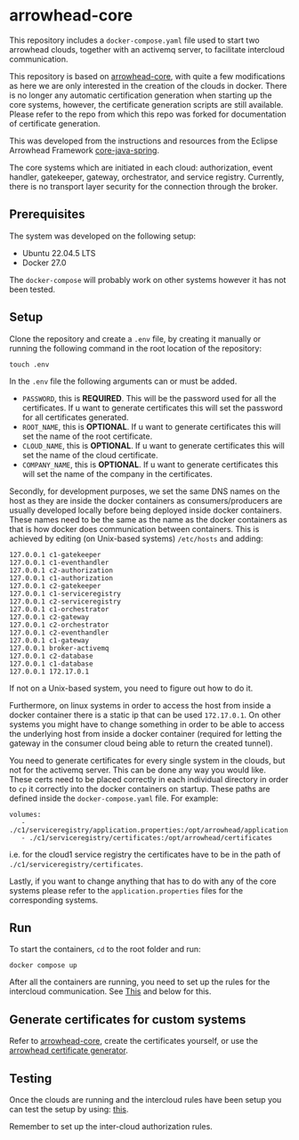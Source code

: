 # arrowhead-core
This repository includes a `docker-compose.yaml` file used to start two arrowhead clouds, together with an activemq server, to facilitate intercloud communication.

This repository is based on [arrowhead-core](https://github.com/MrDweller/arrowhead-core/), with quite a few modifications as here we are only interested in the creation of the clouds in docker. There is no longer any automatic certification generation when starting up the core systems, however, the certificate generation scripts are still available. Please refer to the repo from which this repo was forked for documentation of certificate generation.

This was developed from the instructions and resources from the Eclipse Arrowhead Framework [core-java-spring](https://github.com/eclipse-arrowhead/core-java-spring/tree/master).

The core systems which are initiated in each cloud: authorization, event handler, gatekeeper, gateway, orchestrator, and service registry. Currently, there is no transport layer security for the connection through the broker.

## Prerequisites
The system was developed on the following setup:

* Ubuntu 22.04.5 LTS
* Docker 27.0

The `docker-compose` will probably work on other systems however it has not been tested.

## Setup 
Clone the repository and create a `.env` file, by creating it manually or running the following command in the root location of the repository:

```
touch .env
```

In the `.env` file the following arguments can or must be added.

* `PASSWORD`, this is **REQUIRED**. This will be the password used for all the certificates. If u want to generate certificates this will set the password for all certificates generated.
* `ROOT_NAME`, this is **OPTIONAL**. If u want to generate certificates this will set the name of the root certificate.
* `CLOUD_NAME`, this is **OPTIONAL**. If u want to generate certificates this will set the name of the cloud certificate.
* `COMPANY_NAME`, this is **OPTIONAL**. If u want to generate certificates this will set the name of the company in the certificates.

Secondly, for development purposes, we set the same DNS names on the host as they are inside the docker containers as consumers/producers are usually developed locally before being deployed inside docker containers. These names need to be the same as the name as the docker containers as that is how docker does communication between containers. This is achieved by editing (on Unix-based systems) `/etc/hosts` and adding:

```
127.0.0.1 c1-gatekeeper
127.0.0.1 c1-eventhandler
127.0.0.1 c2-authorization
127.0.0.1 c1-authorization
127.0.0.1 c2-gatekeeper
127.0.0.1 c1-serviceregistry
127.0.0.1 c2-serviceregistry
127.0.0.1 c1-orchestrator
127.0.0.1 c2-gateway
127.0.0.1 c2-orchestrator
127.0.0.1 c2-eventhandler
127.0.0.1 c1-gateway
127.0.0.1 broker-activemq
127.0.0.1 c2-database
127.0.0.1 c1-database
127.0.0.1 172.17.0.1
```

If not on a Unix-based system, you need to figure out how to do it.

Furthermore, on linux systems in order to access the host from inside a docker container there is a static ip that can be used `172.17.0.1`. On other systems you might have to change something in order to be able to access the underlying host from inside a docker container (required for letting the gateway in the consumer cloud being able to return the created tunnel).

You need to generate certificates for every single system in the clouds, but not for the activemq server. This can be done any way you would like. These certs need to be placed correctly in each individual directory in order to `cp` it correctly into the docker containers on startup. These paths are defined inside the `docker-compose.yaml` file. For example: 

```
volumes:
   - ./c1/serviceregistry/application.properties:/opt/arrowhead/application.properties
   - ./c1/serviceregistry/certificates:/opt/arrowhead/certificates
```

i.e. for the cloud1 service registry the certificates have to be in the path of `./c1/serviceregistry/certificates`.

Lastly, if you want to change anything that has to do with any of the core systems please refer to the `application.properties` files for the corresponding systems.

## Run
To start the containers, `cd` to the root folder and run:
```
docker compose up
```

After all the containers are running, you need to set up the rules for the intercloud communication.
See [This](https://github.com/eclipse-arrowhead/core-java-spring/blob/master/documentation/gatekeeper/GatekeeperSetup.md#3-adding-relay) and below for this.

## Generate certificates for custom systems
Refer to [arrowhead-core](https://github.com/MrDweller/arrowhead-core/), create the certificates yourself, or use the [arrowhead certificate generator](https://github.com/eclipse-arrowhead/core-java-spring/wiki/Certificate-Creation).

## Testing
Once the clouds are running and the intercloud rules have been setup you can test the setup by using: [this](https://github.com/arrowhead-f/sos-examples-spring/tree/master/demo-exchange-rate-intercloud).

Remember to set up the inter-cloud authorization rules.

